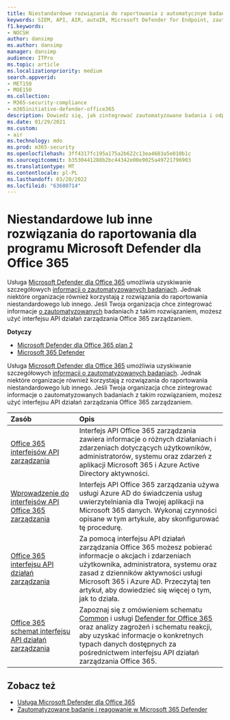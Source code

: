 ```yaml
---
title: Niestandardowe rozwiązania do raportowania z automatycznym badaniem i odpowiedzią
keywords: SIEM, API, AIR, autoIR, Microsoft Defender for Endpoint, zautomatyzowane badanie, integracja, raport niestandardowy
f1.keywords:
- NOCSH
author: dansimp
ms.author: dansimp
manager: dansimp
audience: ITPro
ms.topic: article
ms.localizationpriority: medium
search.appverid:
- MET150
- MOE150
ms.collection:
- M365-security-compliance
- m365initiative-defender-office365
description: Dowiedz się, jak zintegrować zautomatyzowane badania i odpowiedzi z niestandardowym lub innym rozwiązaniem do raportowania.
ms.date: 01/29/2021
ms.custom:
- air
ms.technology: mdo
ms.prod: m365-security
ms.openlocfilehash: 3ff4317fc195a175a2b622c13ea4683a5e010b1c
ms.sourcegitcommit: b3530441288b2bc44342e00e9025a49721796903
ms.translationtype: MT
ms.contentlocale: pl-PL
ms.lasthandoff: 03/20/2022
ms.locfileid: "63680714"
---
```

# <a name="custom-or-third-party-reporting-solutions-for-microsoft-defender-for-office-365"></a>Niestandardowe lub inne rozwiązania do raportowania dla programu Microsoft Defender dla Office 365

Usługa [Microsoft Defender dla Office 365](defender-for-office-365.md) umożliwia uzyskiwanie szczegółowych [informacji o zautomatyzowanych badaniach](air-view-investigation-results.md). Jednak niektóre organizacje również korzystają z rozwiązania do raportowania niestandardowego lub innego. Jeśli Twoja organizacja chce zintegrować informacje [o zautomatyzowanych](office-365-air.md) badaniach z takim rozwiązaniem, możesz użyć interfejsu API działań zarządzania Office 365 zarządzaniem.

**Dotyczy**
- [Microsoft Defender dla Office 365 plan 2](defender-for-office-365.md)
- [Microsoft 365 Defender](../defender/microsoft-365-defender.md)

Usługa [Microsoft Defender dla Office 365](defender-for-office-365.md) umożliwia uzyskiwanie szczegółowych [informacji o zautomatyzowanych badaniach](air-view-investigation-results.md). Jednak niektóre organizacje również korzystają z rozwiązania do raportowania niestandardowego lub innego. Jeśli Twoja organizacja chce zintegrować informacje o zautomatyzowanych badaniach z takim rozwiązaniem, możesz użyć interfejsu API działań zarządzania Office 365 zarządzaniem.

|Zasób|Opis|
|:---|:---|
|[Office 365 interfejsów API zarządzania](/office/office-365-management-api/office-365-management-apis-overview)|Interfejs API Office 365 zarządzania zawiera informacje o różnych działaniach i zdarzeniach dotyczących użytkowników, administratorów, systemu oraz zdarzeń z aplikacji Microsoft 365 i Azure Active Directory aktywności.|
|[Wprowadzenie do interfejsów API Office 365 zarządzania](/office/office-365-management-api/get-started-with-office-365-management-apis)|Interfejs API Office 365 zarządzania używa usługi Azure AD do świadczenia usług uwierzytelniania dla Twojej aplikacji na Microsoft 365 danych. Wykonaj czynności opisane w tym artykule, aby skonfigurować tę procedurę.|
|[Office 365 interfejsu API działań zarządzania](/office/office-365-management-api/office-365-management-activity-api-reference)|Za pomocą interfejsu API działań zarządzania Office 365 możesz pobierać informacje o akcjach i zdarzeniach użytkownika, administratora, systemu oraz zasad z dzienników aktywności usługi Microsoft 365 i Azure AD. Przeczytaj ten artykuł, aby dowiedzieć się więcej o tym, jak to działa.|
|[Office 365 schemat interfejsu API działań zarządzania](/office/office-365-management-api/office-365-management-activity-api-schema)|Zapoznaj się z omówieniem schematu [Common](/office/office-365-management-api/office-365-management-activity-api-schema#common-schema) i usługi [Defender for Office 365](/office/office-365-management-api/office-365-management-activity-api-schema#office-365-advanced-threat-protection-and-threat-investigation-and-response-schema) oraz analizy zagrożeń i schematu reakcji, aby uzyskać informacje o konkretnych typach danych dostępnych za pośrednictwem interfejsu API działań zarządzania Office 365.|

## <a name="see-also"></a>Zobacz też

- [Usługa Microsoft Defender dla Office 365](defender-for-office-365.md)
- [Zautomatyzowane badanie i reagowanie w Microsoft 365 Defender](/microsoft-365/security/defender/m365d-autoir)
